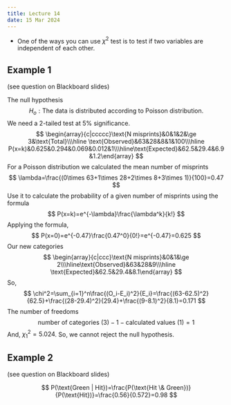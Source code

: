 ```yaml
---
title: Lecture 14
date: 15 Mar 2024
---
```

- One of the ways you can use $\chi^2$ test is to test if two variables are independent of each other.
## Example 1
(see question on Blackboard slides)

The null hypothesis
$$
H_o:\text{The data is distributed according to Poisson distribution.}
$$
We need a 2-tailed test at $5\%$ significance.
$$
\begin{array}{c|ccccc}\text{N misprints}&0&1&2&\ge 3&\text{Total}\\\hline \text{Observed}&63&28&8&1&100\\\hline P(x=k)&0.625&0.294&0.069&0.012&1\\\hline\text{Expected}&62.5&29.4&6.9&1.2\end{array}
$$
For a Poisson distribution we calculated the mean number of misprints
$$
\lambda=\frac{(0\times 63+1\times 28+2\times 8+3\times 1)}{100}=0.47
$$
Use it to calculate the probability of a given number of misprints using the formula 
$$
P(x=k)=e^{-\lambda}\frac{\lambda^k}{k!}
$$
Applying the formula,
$$
P(x=0)=e^{-0.47}\frac{0.47^0}{0!}=e^{-0.47}=0.625
$$
Our new categories
$$
\begin{array}{c|ccc}\text{N misprints}&0&1&\ge 2\\\hline\text{Observed}&63&28&9\\\hline \text{Expected}&62.5&29.4&8.1\end{array}
$$
So,
$$
\chi^2=\sum_{i=1}^n\frac{(O_i-E_i)^2}{E_i}=\frac{(63-62.5)^2}{62.5}+\frac{(28-29.4)^2}{29.4}+\frac{(9-8.1)^2}{8.1}=0.171
$$
The number of freedoms 
$$
\text{number of categories (3)}-1- \text{calculated values (1)}=1
$$
And, $\chi_1^2=5.024$. So, we cannot reject the null hypothesis.
## Example 2
(see question on Blackboard slides)

$$
P(\text{Green | Hit})=\frac{P(\text{Hit \& Green})}{P(\text{Hit})}=\frac{0.56}{0.572}=0.98
$$

